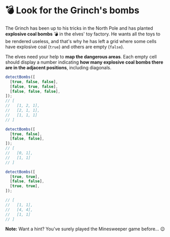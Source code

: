 # 💣 Look for the Grinch's bombs

The Grinch has been up to his tricks in the North Pole and has planted **explosive coal bombs** 💣 in the elves' toy factory. He wants all the toys to be rendered useless, and that's why he has left a grid where some cells have explosive coal (`true`) and others are empty (`false`).

The elves need your help to **map the dangerous areas**. Each empty cell should display a number indicating **how many explosive coal bombs there are in the adjacent positions**, including diagonals.

```javascript
detectBombs([
  [true, false, false],
  [false, true, false],
  [false, false, false],
]);
// [
//   [1, 2, 1],
//   [2, 1, 1],
//   [1, 1, 1]
// ]

detectBombs([
  [true, false],
  [false, false],
]);
// [
//   [0, 1],
//   [1, 1]
// ]

detectBombs([
  [true, true],
  [false, false],
  [true, true],
]);

// [
//   [1, 1],
//   [4, 4],
//   [1, 1]
// ]
```

**Note:** Want a hint? You've surely played the Minesweeper game before… 😉
